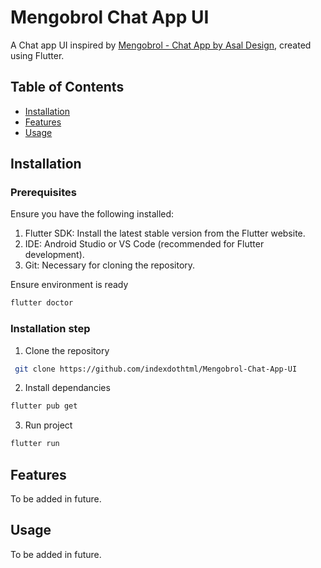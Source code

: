 # Mengobrol Chat App UI

A Chat app UI inspired by [Mengobrol - Chat App by Asal Design](https://dribbble.com/shots/22351367-Mengobrol-Chat-App), created using Flutter.

## Table of Contents

- [Installation](#installation)
- [Features](#features)
- [Usage](#usage)

## Installation

### Prerequisites

Ensure you have the following installed:

1. Flutter SDK: Install the latest stable version from the Flutter website.
2. IDE: Android Studio or VS Code (recommended for Flutter development).
3. Git: Necessary for cloning the repository.

Ensure environment is ready

```bash
flutter doctor
```

### Installation step

1. Clone the repository

```bash
 git clone https://github.com/indexdothtml/Mengobrol-Chat-App-UI
```

2. Install dependancies

```bash
flutter pub get
```

3. Run project

```bash
flutter run
```

## Features

To be added in future.

## Usage

To be added in future.
